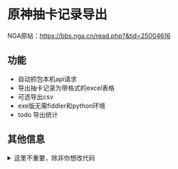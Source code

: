 # 原神抽卡记录导出

NGA原帖：https://bbs.nga.cn/read.php?&tid=25004616


## 功能
 - 自动抓包本机api请求
 - 导出抽卡记录为带格式的excel表格
 - 可选导出csv
 - exe版无需fiddler和python环境
 - todo 导出统计

## 其他信息

<details>
  <summary>这里不重要，除非你想改代码</summary>

视频教程：https://www.bilibili.com/video/BV1qA411W7Lo/

具体操作：

- 用fiddler抓包获取类似`https://hk4e-api.mihoyo.com/event/gacha_info/api/getGachaLog?xxxxxx`的链接（右键-复制-仅复制网址）

- 将链接填入`url`变量并运行


卡池和物品数据：

新版已改为自动从url获取，无需手动更新

参数:

| 参数名 | 注释 | 类型 |
| ---- | ---- | ---- |
| url | 填入含有getGachaLog的api | str |
| FLAG_WRITE_CSV   | 是否写入CSV      | bool  |
| FLAG_WRITE_XLS   | 是否写入EXCEL    | bool |
| FLAG_SHOW_DETAIL | 是否展示详情     | bool |
| FLAG_CLEAN       | 是否清除历史文件 | bool |
</details>
